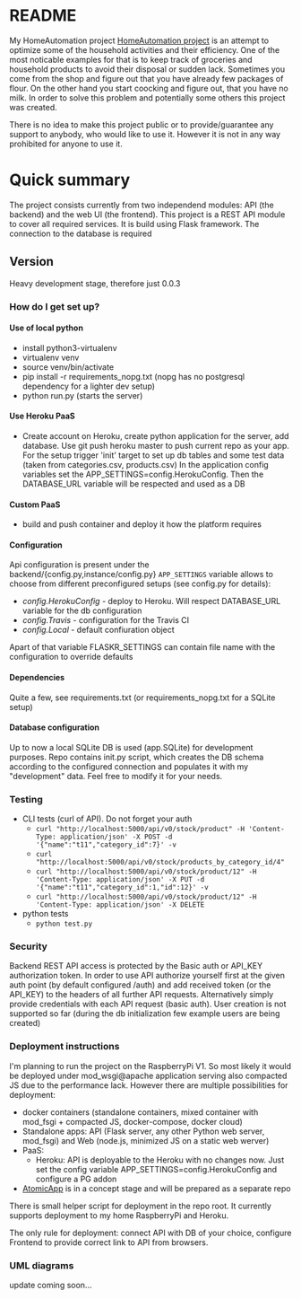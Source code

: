 # README #

My HomeAutomation project [HomeAutomation project](https://github.org/gtema/homeautomation) is an attempt to optimize some of the household activities and their efficiency. One of the most noticable examples for that is to keep track of groceries and household products to avoid their disposal or sudden lack. Sometimes you come from the shop and figure out that you have already few packages of flour. On the other hand you start coocking and figure out, that you have no milk. In order to solve this problem and potentially some others this project was created.

There is no idea to make this project public or to provide/guarantee any support to anybody, who would like to use it. However it is not in any way prohibited for anyone to use it.

# Quick summary #

The project consists currently from two independend modules: API (the backend) and the web UI (the frontend).
This project is a REST API module to cover all required services. It is build using Flask framework. The connection to the database is required


## Version

Heavy development stage, therefore just 0.0.3


### How do I get set up? ###

#### Use of local python
 - install python3-virtualenv
 - virtualenv venv
 - source venv/bin/activate
 - pip install -r requirements_nopg.txt (nopg has no postgresql dependency for a lighter dev setup)
 - python run.py (starts the server)

#### Use Heroku PaaS
  - Create account on Heroku, create python application for the server, add database. Use git push heroku master to push current repo as your app. For the setup trigger 'init' target to set up db tables and some test data (taken from categories.csv, products.csv)
  In the application config variables set the APP_SETTINGS=config.HerokuConfig. Then the DATABASE_URL variable will be respected and used as a DB

#### Custom PaaS
  - build and push container and deploy it how the platform requires

#### Configuration

Api configuration is present under the backend/{config.py,instance/config.py}
`APP_SETTINGS` variable allows to choose from different preconfigured setups (see config.py for details):
- *config.HerokuConfig* - deploy to Heroku. Will respect DATABASE_URL variable for the db configuration
- *config.Travis* - configuration for the Travis CI
- *config.Local* - default confiuration object

Apart of that variable FLASKR_SETTINGS can contain file name with the configuration to override defaults

#### Dependencies

Quite a few, see requirements.txt (or requirements_nopg.txt for a SQLite setup)

#### Database configuration

Up to now a local SQLite DB is used (app.SQLite) for development purposes. Repo contains init.py script, which creates the DB schema according to the configured connection and populates it with my "development" data. Feel free to modify it for your needs.


### Testing

- CLI tests (curl of API). Do not forget your auth
  - `curl "http://localhost:5000/api/v0/stock/product" -H 'Content-Type: application/json' -X POST -d '{"name":"t11","category_id":7}' -v`
  - `curl "http://localhost:5000/api/v0/stock/products_by_category_id/4"`
  - `curl "http://localhost:5000/api/v0/stock/product/12" -H 'Content-Type: application/json' -X PUT -d '{"name":"t11","category_id":1,"id":12}' -v`
  - `curl "http://localhost:5000/api/v0/stock/product/12" -H 'Content-Type: application/json' -X DELETE`
- python tests
  - `python test.py`

### Security

Backend REST API access is protected by the Basic auth or API_KEY authorization token. In order to use API authorize yourself first at the
given auth point (by default configured /auth) and add received token (or the API_KEY) to the headers of all further API requests. Alternatively simply provide credentials with each API request (basic auth). User creation is not supported so far (during the db initialization few example users are being created)

### Deployment instructions

I'm planning to run the project on the RaspberryPi V1. So most likely it would be deployed under mod_wsgi@apache application serving also compacted JS due to the performance lack. However there are multiple possibilities for deployment:

- docker containers (standalone containers, mixed container with mod_fsgi + compacted JS, docker-compose, docker cloud)
- Standalone apps: API (Flask server, any other Python web server, mod_fsgi) and Web (node.js, minimized JS on a static web werver)
- PaaS:
  - Heroku: API is deployable to the Heroku with no changes now. Just set the config variable APP_SETTINGS=config.HerokuConfig and configure a PG addon
- [AtomicApp](https://github.com/projectatomic/atomicapp) is in a concept stage and will be prepared as a separate repo

There is small helper script for deployment in the repo root. It currently supports deployment to my home RaspberryPi and Heroku.

The only rule for deployment: connect API with DB of your choice, configure Frontend to provide correct link to API from browsers.

### UML diagrams

update coming soon...
